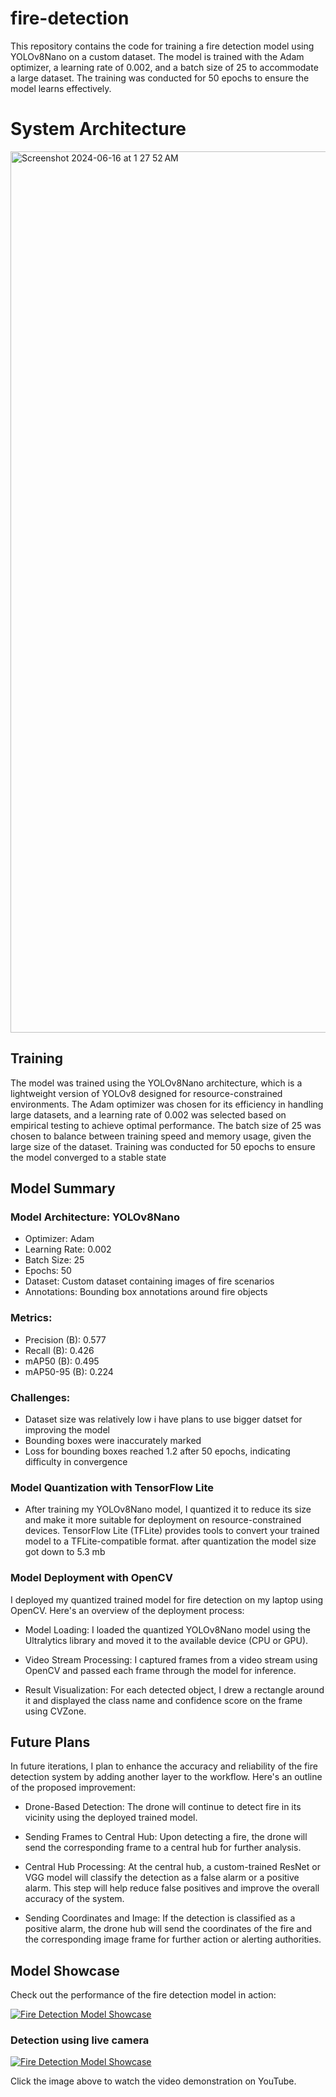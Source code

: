 
# fire-detection

This repository contains the code for training a fire detection model using YOLOv8Nano on a custom dataset. The model is trained with the Adam optimizer, a learning rate of 0.002, and a batch size of 25 to accommodate a large dataset. The training was conducted for 50 epochs to ensure the model learns effectively.

# System Architecture
<img width="1410" alt="Screenshot 2024-06-16 at 1 27 52 AM" src="https://github.com/NeuralNoble/fire-detection/assets/156664113/023d6466-5f32-4de3-bc55-98dc442bca54">



## Training
The model was trained using the YOLOv8Nano architecture, which is a lightweight version of YOLOv8 designed for resource-constrained environments. The Adam optimizer was chosen for its efficiency in handling large datasets, and a learning rate of 0.002 was selected based on empirical testing to achieve optimal performance. The batch size of 25 was chosen to balance between training speed and memory usage, given the large size of the dataset. Training was conducted for 50 epochs to ensure the model converged to a stable state

## Model Summary
### Model Architecture: YOLOv8Nano
- Optimizer: Adam
- Learning Rate: 0.002
- Batch Size: 25
- Epochs: 50
- Dataset: Custom dataset containing images of fire scenarios
- Annotations: Bounding box annotations around fire objects
### Metrics:
- Precision (B): 0.577
- Recall (B): 0.426
- mAP50 (B): 0.495
- mAP50-95 (B): 0.224
### Challenges:
- Dataset size was relatively low i have plans to use bigger datset for improving the model
- Bounding boxes were inaccurately marked
- Loss for bounding boxes reached 1.2 after 50 epochs, indicating difficulty in convergence 

### Model Quantization with TensorFlow Lite
- After training my YOLOv8Nano model, I quantized it to reduce its size and make it more suitable for deployment on resource-constrained devices. TensorFlow Lite (TFLite) provides tools to convert your trained model to a TFLite-compatible format. after quantization the model size got down to 5.3 mb

### Model Deployment with OpenCV
I deployed my quantized trained model for fire detection on my laptop using OpenCV. Here's an overview of the deployment process:
- Model Loading: I loaded the quantized YOLOv8Nano model using the Ultralytics library and moved it to the available device (CPU or GPU).

- Video Stream Processing: I captured frames from a video stream using OpenCV and passed each frame through the model for inference.

- Result Visualization: For each detected object, I drew a rectangle around it and displayed the class name and confidence score on the frame using CVZone.

## Future Plans
In future iterations, I plan to enhance the accuracy and reliability of the fire detection system by adding another layer to the workflow. Here's an outline of the proposed improvement:

- Drone-Based Detection: The drone will continue to detect fire in its vicinity using the deployed trained model.

- Sending Frames to Central Hub: Upon detecting a fire, the drone will send the corresponding frame to a central hub for further analysis.

- Central Hub Processing: At the central hub, a custom-trained ResNet or VGG model will classify the detection as a false alarm or a positive alarm. This step will help reduce false positives and improve the overall accuracy of the system.

- Sending Coordinates and Image: If the detection is classified as a positive alarm, the drone hub will send the coordinates of the fire and the corresponding image frame for further action or alerting authorities.

## Model Showcase

Check out the performance of the fire detection model in action:

 [![Fire Detection Model Showcase](https://img.youtube.com/vi/KP4mdSREHkY/0.jpg)](https://www.youtube.com/watch?v=KP4mdSREHkY)
### Detection using live camera 
 [![Fire Detection Model Showcase](https://img.youtube.com/vi/7rEz7-M08Bw/0.jpg)](https://www.youtube.com/watch?v=7rEz7-M08Bw)


Click the image above to watch the video demonstration on YouTube.

